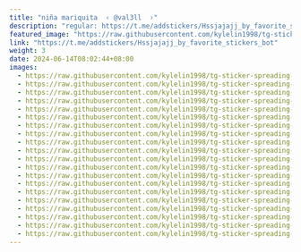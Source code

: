 ```yaml
---
title: "niña mariquita  ‹ @val3ll  ›"
description: "regular: https://t.me/addstickers/Hssjajajj_by_favorite_stickers_bot"
featured_image: "https://raw.githubusercontent.com/kylelin1998/tg-sticker-spreading-worldwide-images/main/img/b1fa134f-2d47-404a-8437-d53b8b4b0b04.jpg"
link: "https://t.me/addstickers/Hssjajajj_by_favorite_stickers_bot"
weight: 3
date: 2024-06-14T08:02:44+08:00
images:
  - https://raw.githubusercontent.com/kylelin1998/tg-sticker-spreading-worldwide-images/main/img/b1fa134f-2d47-404a-8437-d53b8b4b0b04.jpg
  - https://raw.githubusercontent.com/kylelin1998/tg-sticker-spreading-worldwide-images/main/img/56de3789-b791-4105-a51a-ae74ebbe9511.jpg
  - https://raw.githubusercontent.com/kylelin1998/tg-sticker-spreading-worldwide-images/main/img/9676dfbf-ae4a-4bda-9499-90227cec8a29.jpg
  - https://raw.githubusercontent.com/kylelin1998/tg-sticker-spreading-worldwide-images/main/img/00ab065b-70aa-4258-8200-22efd0bcc323.jpg
  - https://raw.githubusercontent.com/kylelin1998/tg-sticker-spreading-worldwide-images/main/img/094667e0-fd8a-4723-b22f-09bf16e97f8e.jpg
  - https://raw.githubusercontent.com/kylelin1998/tg-sticker-spreading-worldwide-images/main/img/1c49226c-78ab-4bae-bd9c-820fd5076dbd.jpg
  - https://raw.githubusercontent.com/kylelin1998/tg-sticker-spreading-worldwide-images/main/img/87235550-775f-4137-adde-cc9fb559accf.jpg
  - https://raw.githubusercontent.com/kylelin1998/tg-sticker-spreading-worldwide-images/main/img/d1e3c656-e345-44c8-91d4-3ac9663ad693.jpg
  - https://raw.githubusercontent.com/kylelin1998/tg-sticker-spreading-worldwide-images/main/img/7de7e416-7287-4d46-88dc-9ff589d643bd.jpg
  - https://raw.githubusercontent.com/kylelin1998/tg-sticker-spreading-worldwide-images/main/img/7b4fca48-1974-4be2-95b6-f03250d6e718.jpg
  - https://raw.githubusercontent.com/kylelin1998/tg-sticker-spreading-worldwide-images/main/img/67d7ed97-b8a2-475e-a316-9b2fcc5f0094.jpg
  - https://raw.githubusercontent.com/kylelin1998/tg-sticker-spreading-worldwide-images/main/img/e1a081fa-c4a0-493e-baf9-d9e27243f759.jpg
  - https://raw.githubusercontent.com/kylelin1998/tg-sticker-spreading-worldwide-images/main/img/91f7a5c7-278b-48f1-89e4-c27d64e3faa2.jpg
  - https://raw.githubusercontent.com/kylelin1998/tg-sticker-spreading-worldwide-images/main/img/1d695aea-4551-42d0-bf71-fc23a1554211.jpg
  - https://raw.githubusercontent.com/kylelin1998/tg-sticker-spreading-worldwide-images/main/img/572626e9-d773-46f9-864b-dadbbcefdbbd.jpg
  - https://raw.githubusercontent.com/kylelin1998/tg-sticker-spreading-worldwide-images/main/img/76d81f58-e200-48df-a15d-32e2b5682f0b.jpg
  - https://raw.githubusercontent.com/kylelin1998/tg-sticker-spreading-worldwide-images/main/img/a28d7560-ca16-4bb6-aa29-6101729fb7b1.jpg
  - https://raw.githubusercontent.com/kylelin1998/tg-sticker-spreading-worldwide-images/main/img/e1941968-49d7-403a-bb89-5ea8c57af8e4.jpg
  - https://raw.githubusercontent.com/kylelin1998/tg-sticker-spreading-worldwide-images/main/img/0c0ba867-191d-4459-a9df-7dc64333e198.jpg
  - https://raw.githubusercontent.com/kylelin1998/tg-sticker-spreading-worldwide-images/main/img/4591e621-9c27-4719-8b19-4e0de3696c15.jpg
---
```

